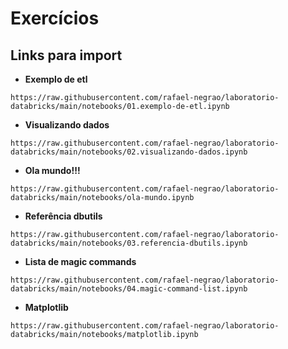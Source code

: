 # Exercícios

## Links para import

- **Exemplo de etl**
```
https://raw.githubusercontent.com/rafael-negrao/laboratorio-databricks/main/notebooks/01.exemplo-de-etl.ipynb
```

- **Visualizando dados**
```
https://raw.githubusercontent.com/rafael-negrao/laboratorio-databricks/main/notebooks/02.visualizando-dados.ipynb
```
- **Ola mundo!!!**
```
https://raw.githubusercontent.com/rafael-negrao/laboratorio-databricks/main/notebooks/ola-mundo.ipynb
```
- **Referência dbutils**
```
https://raw.githubusercontent.com/rafael-negrao/laboratorio-databricks/main/notebooks/03.referencia-dbutils.ipynb
```
- **Lista de magic commands**
```
https://raw.githubusercontent.com/rafael-negrao/laboratorio-databricks/main/notebooks/04.magic-command-list.ipynb
```
- **Matplotlib**
```
https://raw.githubusercontent.com/rafael-negrao/laboratorio-databricks/main/notebooks/matplotlib.ipynb
```


